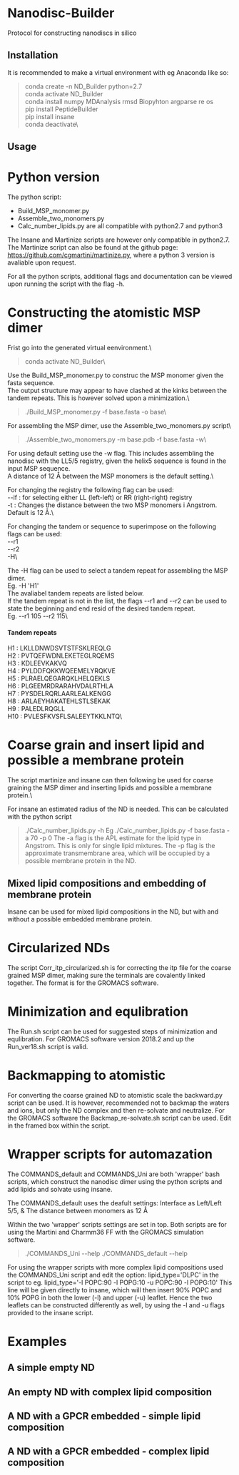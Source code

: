 # Nanodisc-Builder
Protocol for constructing nanodiscs in silico

## Installation 
It is recommended to make a virtual environment with eg Anaconda like so:  

> conda create -n ND_Builder python=2.7\
> conda activate ND_Builder\
> conda install numpy MDAnalysis rmsd Biopyhton argparse re os\
> pip install PeptideBuilder\
> pip install insane\
> conda deactivate\

## Usage

# Python version
The python script:
- Build_MSP_monomer.py
- Assemble_two_monomers.py
- Calc_number_lipids.py
are all compatible with python2.7 and python3

The Insane and Martinize scripts are however only compatible in python2.7. 
The Martinize script can also be found at the github page: https://github.com/cgmartini/martinize.py, where a python 3 version is avaliable upon request. 

For all the python scripts, additional flags and documentation can be viewed upon running the script with the flag -h. 

# Constructing the atomistic MSP dimer 
Frist go into the generated virtual eenvironment.\
> conda activate ND_Builder\

Use the Build_MSP_monomer.py to construc the MSP monomer given the fasta sequence.\
The output structure may appear to have clashed at the kinks between the tandem repeats. This is however solved upon a minimization.\

> ./Build_MSP_monomer.py -f base.fasta -o base\

For assembling the MSP dimer, use the Assemble_two_monomers.py script\

> ./Assemble_two_monomers.py -m base.pdb -f base.fasta -w\

For using default setting use the -w flag. This includes assembling the nanodisc with the LL5/5 registry, given the helix5 sequence is found in the input MSP sequence.\
A distance of 12 Å between the MSP monomers is the default setting.\

For changing the registry the following flag can be used:\
--if : for selecting either LL (left-left) or RR (right-right) registry\
-t   : Changes the distance between the two MSP monomers i Angstrom. Default is 12 Å.\

For changing the tandem or sequence to superimpose on the following flags can be used:\
--r1\
--r2\
-H\

The -H flag can be used to select a tandem repeat for assembling the MSP dimer.\
Eg. -H 'H1'\
The avaliabel tandem repeats are listed below.\
If the tandem repeat is not in the list, the flags --r1 and --r2 can be used to state the beginning and end resid of the desired tandem repeat.\
Eg. --r1 105 --r2 115\

#### Tandem repeats
H1 : LKLLDNWDSVTSTFSKLREQLG\
H2 : PVTQEFWDNLEKETEGLRQEMS\
H3 : KDLEEVKAKVQ\
H4 : PYLDDFQKKWQEEMELYRQKVE\
H5 : PLRAELQEGARQKLHELQEKLS\
H6 : PLGEEMRDRARAHVDALRTHLA\
H7 : PYSDELRQRLAARLEALKENGG\
H8 : ARLAEYHAKATEHLSTLSEKAK\
H9 : PALEDLRQGLL\
H10 : PVLESFKVSFLSALEEYTKKLNTQ\


# Coarse grain and insert lipid and possible a membrane protein
The script martinize and insane can then following be used for coarse graining the MSP dimer and inserting lipids and possible a membrane protein.\

For insane an estimated radius of the ND is needed.
This can be calculated with the python script 
> ./Calc_number_lipids.py -h
Eg
> ./Calc_number_lipids.py -f base.fasta -a 70 -p 0
The -a flag is the APL estimate for the lipid type in Angstrom. This is only for single lipid mixtures.
The -p flag is the approximate transmembrane area, which will be occupied by a possible membrane protein in the ND.  

## Mixed lipid compositions and embedding of membrane protein 
Insane can be used for mixed lipid compositions in the ND, but with and without a possible embedded membrane protein. 

# Circularized NDs
The script Corr_itp_circularized.sh is for correcting the itp file for the coarse grained MSP dimer, making sure the terminals are covalently linked together. 
The format is for the GROMACS software. 

# Minimization and equlibration
The Run.sh script can be used for suggested steps of minimization and equlibration.
For GROMACS software version 2018.2 and up the Run_ver18.sh script is valid.  

# Backmapping to atomistic
For converting the coarse grained ND to atomistic scale the backward.py script can be used.
It is however, recommended not to backmap the waters and ions, but only the ND complex and then re-solvate and neutralize. 
For the GROMACS software the Backmap_re-solvate.sh script can be used. 
Edit in the framed box within the script.

# Wrapper scripts for automazation 
The COMMANDS_default and COMMANDS_Uni are both 'wrapper' bash scripts, which construct the nanodisc dimer using the python scripts and add lipids and solvate using insane. 

The COMMANDS_default uses the deafult settings:
Interface as Left/Left 5/5, &
The distance between monomers as 12 Å

Within the two 'wrapper' scripts settings are set in top. 
Both scripts are for using the Martini and Charmm36 FF with the GROMACS simulation software. 

> ./COMMANDS_Uni --help
> ./COMMANDS_default --help

For using the wrapper scripts with more complex lipid compositions used the COMMANDS_Uni script and edit the option:
lipid_type='DLPC' in the script to eg. lipid_type='-l POPC:90 -l POPG:10 -u POPC:90 -l POPG:10' 
This line will be given directly to insane, which will then insert 90% POPC and 10% POPG in both the lower (-l) and upper (-u) leaflet. 
Hence the two leaflets can be constructed differently as well, by using the -l and -u flags provided to the insane script. 

# Examples

## A simple empty ND

## An empty ND with complex lipid composition

## A ND with a GPCR embedded - simple lipid composition

## A ND with a GPCR embedded - complex lipid composition 
